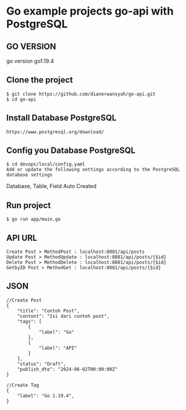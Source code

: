 # Go example projects go-api with PostgreSQL

## GO VERSION
go version go1.19.4


## Clone the project

```
$ git clone https://github.com/dianerwansyah/go-api.git
$ cd go-api
```

## Install Database PostgreSQL
```
https://www.postgresql.org/download/
```

## Config you Database PostgreSQL
```
$ cd devops/local/config.yaml
Add or update the following settings according to the PostgreSQL database settings
```
Database, Table, Field Auto Created

## Run project

```
$ go run app/main.go
```
## API URL
```
Create Post > MethodPost : localhost:8081/api/posts
Update Post > MethodUpdate : localhost:8081/api/posts/{$id}
Delete Post > MethodDelete : localhost:8081/api/posts/{$id}
GetbyID Post > MethodGet : localhost:8081/api/posts/{$id}
```
## JSON

```
//Create Post
{
	"title": "Contoh Post",
	"content": "Isi dari contoh post",
	"tags": [
		{
			"label": "Go"
		},
		{
			"label": "API"
		}
	],
	"status": "Draft",
	"publish_dte": "2024-06-02T00:00:00Z"
}

//Create Tag
{
	"label": "Go 1.19.4",
}
```

